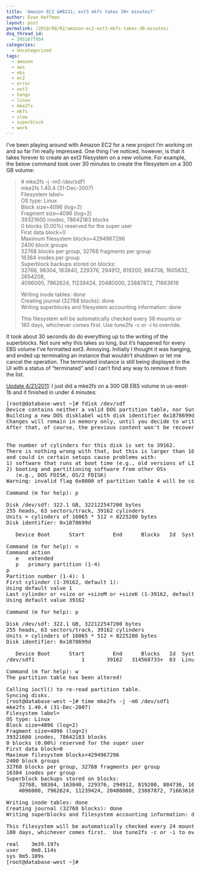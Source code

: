 ```yaml
---
title: 'Amazon EC2 &#8211; ext3 mkfs takes 30+ minutes?'
author: Evan Hoffman
layout: post
permalink: /2010/08/02/amazon-ec2-ext3-mkfs-takes-30-minutes/
dsq_thread_id:
  - 2951677954
categories:
  - Uncategorized
tags:
  - amazon
  - aws
  - ebs
  - ec2
  - error
  - ext3
  - hangs
  - linux
  - mke2fs
  - mkfs
  - slow
  - superblock
  - work
---
```

I&#8217;ve been playing around with Amazon EC2 for a new project I&#8217;m working on and so far I&#8217;m really impressed. One thing I&#8217;ve noticed, however, is that it takes forever to create an ext3 filesystem on a new volume. For example, the below command took over 30 minutes to create the filesystem on a 300 GB volume:

> \# mke2fs -j -m0 /dev/sdf1  
> mke2fs 1.40.4 (31-Dec-2007)  
> Filesystem label=  
> OS type: Linux  
> Block size=4096 (log=2)  
> Fragment size=4096 (log=2)  
> 39321600 inodes, 78642183 blocks  
> 0 blocks (0.00%) reserved for the super user  
> First data block=0  
> Maximum filesystem blocks=4294967296  
> 2400 block groups  
> 32768 blocks per group, 32768 fragments per group  
> 16384 inodes per group  
> Superblock backups stored on blocks:  
> 32768, 98304, 163840, 229376, 294912, 819200, 884736, 1605632, 2654208,  
> 4096000, 7962624, 11239424, 20480000, 23887872, 71663616
> 
> Writing inode tables: done  
> Creating journal (32768 blocks): done  
> Writing superblocks and filesystem accounting information: done
> 
> This filesystem will be automatically checked every 38 mounts or  
> 180 days, whichever comes first. Use tune2fs -c or -i to override. 

It took about 30 seconds do do everything up to the writing of the superblocks. Not sure why this takes so long, but it&#8217;s happened for every EBS volume I&#8217;ve formatted ext3. Annoying. Initially I thought it was hanging, and ended up terminating an instance that wouldn&#8217;t shutdown or let me cancel the operation. The terminated instance is still being displayed in the UI with a status of &#8220;terminated&#8221; and I can&#8217;t find any way to remove it from the list.

<ins datetime="2011-04-21T17:49:52+00:00">Update 4/21/2011</ins>: I just did a mke2fs on a 300 GB EBS volume in us-west-1b and it finished in under 4 minutes:

<pre>[root@database-west ~]# fdisk /dev/sdf
Device contains neither a valid DOS partition table, nor Sun, SGI or OSF disklabel
Building a new DOS disklabel with disk identifier 0x1878699d.
Changes will remain in memory only, until you decide to write them.
After that, of course, the previous content won't be recoverable.


The number of cylinders for this disk is set to 39162.
There is nothing wrong with that, but this is larger than 1024,
and could in certain setups cause problems with:
1) software that runs at boot time (e.g., old versions of LILO)
2) booting and partitioning software from other OSs
   (e.g., DOS FDISK, OS/2 FDISK)
Warning: invalid flag 0x0000 of partition table 4 will be corrected by w(rite)

Command (m for help): p

Disk /dev/sdf: 322.1 GB, 322122547200 bytes
255 heads, 63 sectors/track, 39162 cylinders
Units = cylinders of 16065 * 512 = 8225280 bytes
Disk identifier: 0x1878699d

   Device Boot      Start         End      Blocks   Id  System

Command (m for help): n
Command action
   e   extended
   p   primary partition (1-4)
p
Partition number (1-4): 1
First cylinder (1-39162, default 1): 
Using default value 1
Last cylinder or +size or +sizeM or +sizeK (1-39162, default 39162): 
Using default value 39162

Command (m for help): p

Disk /dev/sdf: 322.1 GB, 322122547200 bytes
255 heads, 63 sectors/track, 39162 cylinders
Units = cylinders of 16065 * 512 = 8225280 bytes
Disk identifier: 0x1878699d

   Device Boot      Start         End      Blocks   Id  System
/dev/sdf1               1       39162   314568733+  83  Linux

Command (m for help): w
The partition table has been altered!

Calling ioctl() to re-read partition table.
Syncing disks.
[root@database-west ~]# time mke2fs -j -m0 /dev/sdf1 
mke2fs 1.40.4 (31-Dec-2007)
Filesystem label=
OS type: Linux
Block size=4096 (log=2)
Fragment size=4096 (log=2)
39321600 inodes, 78642183 blocks
0 blocks (0.00%) reserved for the super user
First data block=0
Maximum filesystem blocks=4294967296
2400 block groups
32768 blocks per group, 32768 fragments per group
16384 inodes per group
Superblock backups stored on blocks: 
	32768, 98304, 163840, 229376, 294912, 819200, 884736, 1605632, 2654208, 
	4096000, 7962624, 11239424, 20480000, 23887872, 71663616

Writing inode tables: done                            
Creating journal (32768 blocks): done
Writing superblocks and filesystem accounting information: done

This filesystem will be automatically checked every 24 mounts or
180 days, whichever comes first.  Use tune2fs -c or -i to override.

real	3m39.197s
user	0m0.114s
sys	0m5.109s
[root@database-west ~]# 

</pre>